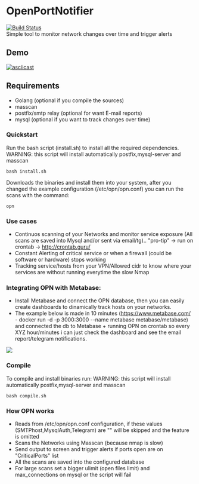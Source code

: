 # OpenPortNotifier
[![Build Status](https://travis-ci.org/fnzv/OpenPortNotifier.svg?branch=master)](https://travis-ci.org/fnzv/OpenPortNotifier) <br>
Simple tool to monitor network changes over time and trigger alerts

## Demo
[![asciicast](https://asciinema.org/a/cUL1ksv8JaNrZvM2PgNUjyuyj.png)](https://asciinema.org/a/cUL1ksv8JaNrZvM2PgNUjyuyj)

## Requirements

- Golang (optional if you compile the sources)
- masscan 
- postfix/smtp relay (optional for want E-mail reports)
- mysql (optional if you want to track changes over time)


### Quickstart

Run the bash script (install.sh) to install all the required dependencies.
WARNING: this script will install automatically postfix,mysql-server and masscan

```bash install.sh```

Downloads the binaries and install them into your system, after you changed the example configuration (/etc/opn/opn.conf) you can run the scans with the command:

```opn```

### Use cases
- Continuos scanning of your Networks and monitor service exposure (All scans are saved into Mysql and/or sent via email/tg).. "pro-tip" -> run on crontab -> http://crontab.guru/
- Constant Alerting of critical service or when a firewall (could be software or hardware) stops working
- Tracking service/hosts from your VPN/Allowed cidr to know where your services are without running everytime the slow Nmap 

### Integrating OPN with Metabase:
- Install Metabase and connect the OPN database, then you can easily create dashboards to dinamically track hosts on your networks.
- The example below is made in 10 minutes (https://www.metabase.com/ - docker run -d -p 3000:3000 --name metabase metabase/metabase) and connected the db to Metabase + running OPN on crontab so every XYZ hour/minutes i can just check the dashboard and see the email report/telegram notifications.

![](OPN-Metabase.png?raw=true)

### Compile

To compile and install binaries run: 
WARNING: this script will install automatically postfix,mysql-server and masscan

```bash compile.sh```

### How OPN works
- Reads from /etc/opn/opn.conf configuration, if these values (SMTPhost,MysqlAuth,Telegram) are "" will be skipped and the feature is omitted
- Scans the Networks using Masscan (because nmap is slow)
- Send output to screen and trigger alerts if ports open are on "CriticalPorts" list
- All the scans are saved into the configured database 
- For large scans set a bigger ulimit (open files limit) and max_connections on mysql or the script will fail


